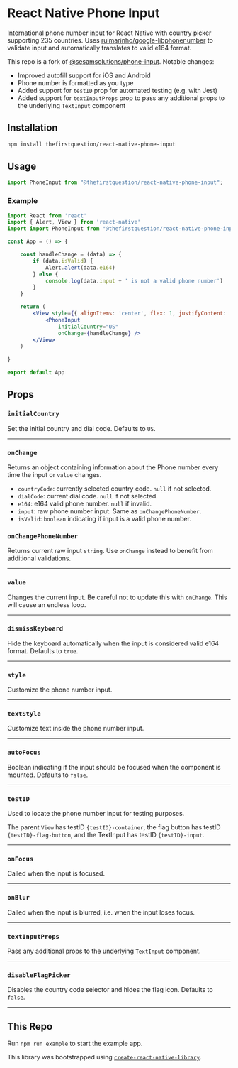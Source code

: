 # React Native Phone Input

International phone number input for React Native with country picker supporting 235 countries. Uses [ruimarinho/google-libphonenumber](https://github.com/ruimarinho/google-libphonenumber) to validate input and automatically translates to valid e164 format.

This repo is a fork of [@sesamsolutions/phone-input](https://github.com/sesamsolutions/react-native-phone-input). Notable changes:

- Improved autofill support for iOS and Android
- Phone number is formatted as you type
- Added support for `testID` prop for automated testing (e.g. with Jest)
- Added support for `textInputProps` prop to pass any additional props to the underlying `TextInput` component

## Installation

```sh
npm install thefirstquestion/react-native-phone-input
```

## Usage

```jsx
import PhoneInput from "@thefirstquestion/react-native-phone-input";
```

### Example

```jsx
import React from 'react'
import { Alert, View } from 'react-native'
import import PhoneInput from "@thefirstquestion/react-native-phone-input";

const App = () => {

    const handleChange = (data) => {
        if (data.isValid) {
            Alert.alert(data.e164)
        } else {
            console.log(data.input + ' is not a valid phone number')
        }
    }

    return (
        <View style={{ alignItems: 'center', flex: 1, justifyContent: 'center' }}>
            <PhoneInput
                initialCountry="US"
                onChange={handleChange} />
        </View>
    )
    
}

export default App
```

## Props

### `initialCountry`

Set the initial country and dial code. Defaults to `US`.

---

### `onChange`

Returns an object containing information about the Phone number every time the input or `value` changes.

- `countryCode`: currently selected country code. `null` if not selected.
- `dialCode`: current dial code. `null` if not selected.
- `e164`: e164 valid phone number. `null` if invalid.
- `input`: raw phone number input. Same as `onChangePhoneNumber`.
- `isValid`: `boolean` indicating if input is a valid phone number.

### `onChangePhoneNumber`

Returns current raw input `string`. Use `onChange` instead to benefit from additional validations.

---

### `value`

Changes the current input. Be careful not to update this with `onChange`. This will cause an endless loop.

---

### `dismissKeyboard`

Hide the keyboard automatically when the input is considered valid e164 format. Defaults to `true`.

---

### `style`

Customize the phone number input.

---

### `textStyle`

Customize text inside the phone number input.

---

### `autoFocus`

Boolean indicating if the input should be focused when the component is mounted. Defaults to `false`.

---

### `testID`

Used to locate the phone number input for testing purposes.

The parent `View` has testID `{testID}-container`, the flag button has testID `{testID}-flag-button`, and the TextInput has testID `{testID}-input`.

---

### `onFocus`

Called when the input is focused.

---

### `onBlur`

Called when the input is blurred, i.e. when the input loses focus.

---

### `textInputProps`

Pass any additional props to the underlying `TextInput` component.

---

### `disableFlagPicker`

Disables the country code selector and hides the flag icon. Defaults to `false`.

---

## This Repo

Run `npm run example` to start the example app.

This library was bootstrapped using [`create-react-native-library`](https://callstack.github.io/react-native-builder-bob/create).
